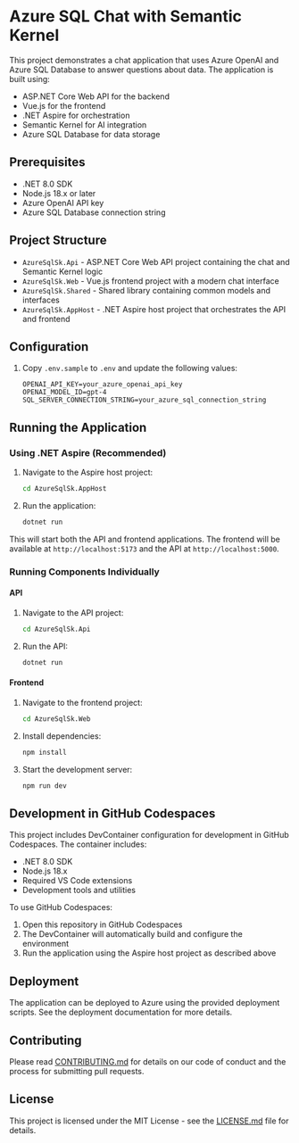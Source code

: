 # Azure SQL Chat with Semantic Kernel

This project demonstrates a chat application that uses Azure OpenAI and Azure SQL Database to answer questions about data. The application is built using:

- ASP.NET Core Web API for the backend
- Vue.js for the frontend
- .NET Aspire for orchestration
- Semantic Kernel for AI integration
- Azure SQL Database for data storage

## Prerequisites

- .NET 8.0 SDK
- Node.js 18.x or later
- Azure OpenAI API key
- Azure SQL Database connection string

## Project Structure

- `AzureSqlSk.Api` - ASP.NET Core Web API project containing the chat and Semantic Kernel logic
- `AzureSqlSk.Web` - Vue.js frontend project with a modern chat interface
- `AzureSqlSk.Shared` - Shared library containing common models and interfaces
- `AzureSqlSk.AppHost` - .NET Aspire host project that orchestrates the API and frontend

## Configuration

1. Copy `.env.sample` to `.env` and update the following values:
   ```
   OPENAI_API_KEY=your_azure_openai_api_key
   OPENAI_MODEL_ID=gpt-4
   SQL_SERVER_CONNECTION_STRING=your_azure_sql_connection_string
   ```

## Running the Application

### Using .NET Aspire (Recommended)

1. Navigate to the Aspire host project:
   ```bash
   cd AzureSqlSk.AppHost
   ```

2. Run the application:
   ```bash
   dotnet run
   ```

This will start both the API and frontend applications. The frontend will be available at `http://localhost:5173` and the API at `http://localhost:5000`.

### Running Components Individually

#### API

1. Navigate to the API project:
   ```bash
   cd AzureSqlSk.Api
   ```

2. Run the API:
   ```bash
   dotnet run
   ```

#### Frontend

1. Navigate to the frontend project:
   ```bash
   cd AzureSqlSk.Web
   ```

2. Install dependencies:
   ```bash
   npm install
   ```

3. Start the development server:
   ```bash
   npm run dev
   ```

## Development in GitHub Codespaces

This project includes DevContainer configuration for development in GitHub Codespaces. The container includes:

- .NET 8.0 SDK
- Node.js 18.x
- Required VS Code extensions
- Development tools and utilities

To use GitHub Codespaces:

1. Open this repository in GitHub Codespaces
2. The DevContainer will automatically build and configure the environment
3. Run the application using the Aspire host project as described above

## Deployment

The application can be deployed to Azure using the provided deployment scripts. See the deployment documentation for more details.

## Contributing

Please read [CONTRIBUTING.md](CONTRIBUTING.md) for details on our code of conduct and the process for submitting pull requests.

## License

This project is licensed under the MIT License - see the [LICENSE.md](LICENSE.md) file for details.
